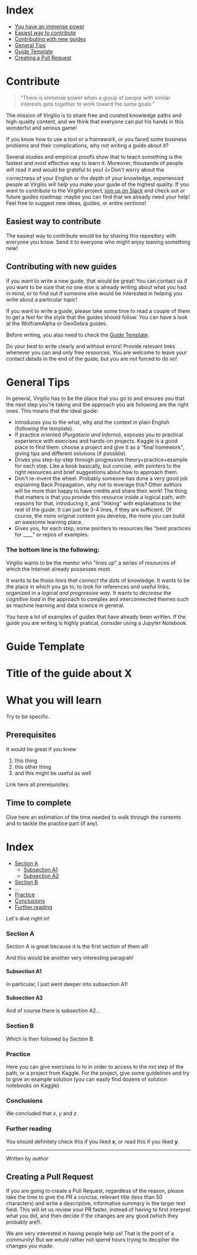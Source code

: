 # Index
 - [You have an immense power](#Contribute)
 - [Easiest way to contribute](#Easiest-way-to-contribute)
 - [Contributing with new guides](#Contributing-with-new-guides)
 - [General Tips](#General-Tips)
 - [Guide Template](#Guide-Template)
 - [Creating a Pull Request](#Creating-a-Pull-Request)

 
# Contribute

> “There is immense power when a group of people with similar interests gets together to work toward the same goals.” 

The mission of Virgilio is to share free and curated knowledge paths and high-quality content, and we think that everyone can put his hands in this wonderful and serious game!

If you know how to use a tool or a framework, or you faced some business problems and their complications, why not writing a guide about it?
 
Several studies and empirical proofs show that to teach something is the fastest and most effective way to learn it.
Moreover, thousands of people will read it and would be grateful to you! 👍 
Don't worry about the correctness of your English or the depth of your knowledge, experienced people at Virgilio will help you make your guide of the highest quality.
If you want to contribute to the Virgilio project, [join us on Slack](https://join.slack.com/t/virgilioworkspace/shared_invite/enQtNjM1MDQxNzg1MTQyLWZkZDE1YjFiMmE0ZTQ5NmVlNTIxZmU5YjBjOTQ3ZDU1NzYxMGJhZWU2NzgzYTY3ZTVlZDg4YmNmMjcxYTVmZDI) and check out or future guides roadmap: maybe you can find that we already need your help!
Feel free to suggest new ideas, guides, or entire sections! 


## Easiest way to contribute
The easiest way to contribute would be by sharing this repository with everyone you know. Send it to everyone who might enjoy leaning something new!

## Contributing with new guides
If you want to write a new guide, that would be great! You can contact us if you want to be sure that no one else is already writing about what you had in mind, or to find out if someone else would be interested in helping you write about a particular topic!

If you want to write a guide, please take some time to read a couple of them to get a feel for the style that the guides should follow. You can have a look at the WolframAlpha or GeoGebra guides.

Before writing, you also need to check the [Guide Template](#Guide-Template).

Do your best to write clearly and without errors! Provide relevant links whenever you can and only free resources. You are welcome to leave your contact details in the end of the guide, but you are not forced to do so!

# General Tips
In general, Virgilio has to be the place that you go to and ensures you that the next step you're taking and the approach you are following are the right ones. This means that the ideal guide:

- Introduces you to the what, why and the context in plain English (following the template).
- If practice oriented (_Purgatorio and Inferno_), exposes you to practical experience with exercises and hands-on projects. Kaggle is a good place to find them: choose a project and give it as a “final homework”, giving tips and different solutions (if possible).
- Drives you step-by-step through progressive theory+practice+example for each step. Like a book basically, but concise, with pointers to the right resources and brief suggestions about how to approach them.
- Don't re-invent the wheel. Probably someone has done a very good job explaining Back Propagation, why not to leverage this? Other authors will be more than happy to have credits and share their work!
The thing that matters is that you provide this resource inside a logical path, with reasons for that, introducing it, and "linking" with explanations to the rest of the guide. It can just be 3-4 lines, if they are sufficient. Of course, the more original content you develop, the more you can build an awesome learning place. 
- Gives you, for each step, some pointers to resources like "best practices for ____" or repos of examples.

### **The bottom line** is the following: 

Virgilio wants to be the mentor who "lines up" a series of resources of which the Internet already possesses most. 

It wants to be those _lines that connect the dots_ of knowledge.
It wants to be the place in which you go to, to look for references and useful links, organized in a _logical and progressive way_. 
It wants to _decrease the cognitive load_ in the approach to complex and interconnected themes such as machine learning and data science in general.


You have a lot of examples of guides that have already been written.
If the guide you are writing is highly pratical, consider using a Jupyter Notebook.

# Guide Template

# Title of the guide about X

# What you will learn 
Try to be specific.

## Prerequisites
It would be great if you knew
  1. this thing
  2. this other thing
  3. and this might be useful as well

Link here all prerequisites.

## Time to complete
Give here an estimation of the time needed to walk through the contents and to tackle the practice part (if any).

# Index
 - [Section A](#section-a)
   - [Subsection A1](#subsection-a1)
   - [Subsection A2](#subsection-a2)
 - [Section B](#section-b)
 - ...
 - [Practice](#Practice)
 - [Conclusions](#Conclusions)
 - [Further reading](#Further-reading)

Let's dive right in!
 
### Section A
Section A is great because it is the first section of them all!

And this would be another very interesting paragrah!
 
#### Subsection A1
In particular, I just went deeper into subsection A1!

#### Subsection A2
And of course there is subsection A2...

### Section B
Which is then followed by Section B.

### Practice 
Here you can give exercises to to in order to access to the nxt step of the path,
or a project from Kaggle. For the project, give some guidelines and try to give an example solution (you can easily find dozens of solution notebooks on Kaggle)

### Conclusions
We concluded that _x_, _y_ and _z_.

### Further reading
You should definitely check this if you liked **x**, or read this if you liked **y**.

----
Written by _author_


## Creating a Pull Request
If you are going to create a Pull Request, regardless of the reason, please take the time to give the PR a concise, relevant title (less than 50 characters) and write a descriptive, informative summary in the larger text field. This will let us review your PR faster, instead of having to first interpret what you did, and then decide if the changes are any good (which they probably are!).

We are very interested in having people help us! That is the point of a community! But we would rather not spend hours trying to decipher the changes you made.
